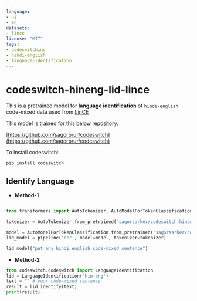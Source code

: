 ```yaml
---
language:
- hi
- en
datasets:
- lince
license: "MIT"
tags:
- codeswitching
- hindi-english
- language-identification
---
```


# codeswitch-hineng-lid-lince
This is a pretrained model for **language identification** of `hindi-english` code-mixed data used from [LinCE](https://ritual.uh.edu/lince/home)

This model is trained for this below repository. 

[https://github.com/sagorbrur/codeswitch](https://github.com/sagorbrur/codeswitch)

To install codeswitch:

```
pip install codeswitch
```

## Identify Language

* **Method-1**

```py

from transformers import AutoTokenizer, AutoModelForTokenClassification, pipeline

tokenizer = AutoTokenizer.from_pretrained("sagorsarker/codeswitch-hineng-lid-lince")

model = AutoModelForTokenClassification.from_pretrained("sagorsarker/codeswitch-hineng-lid-lince")
lid_model = pipeline('ner', model=model, tokenizer=tokenizer)

lid_model("put any hindi english code-mixed sentence")

```

* **Method-2**

```py
from codeswitch.codeswitch import LanguageIdentification
lid = LanguageIdentification('hin-eng') 
text = "" # your code-mixed sentence 
result = lid.identify(text)
print(result)
```

